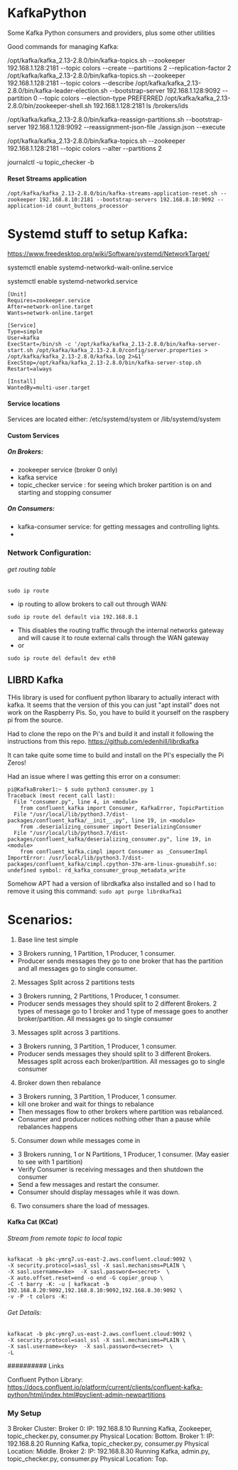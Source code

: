 # KafkaPython
Some Kafka Python consumers and providers, plus some other utilities


Good commands for managing Kafka:

/opt/kafka/kafka_2.13-2.8.0/bin/kafka-topics.sh --zookeeper 192.168.1.128:2181 --topic colors --create --partitions 2 --replication-factor 2
/opt/kafka/kafka_2.13-2.8.0/bin/kafka-topics.sh --zookeeper 192.168.1.128:2181 --topic colors --describe
/opt/kafka/kafka_2.13-2.8.0/bin/kafka-leader-election.sh --bootstrap-server 192.168.1.128:9092 --partition 0 --topic colors --election-type PREFERRED
/opt/kafka/kafka_2.13-2.8.0/bin/zookeeper-shell.sh 192.168.1.128:2181 ls /brokers/ids

/opt/kafka/kafka_2.13-2.8.0/bin/kafka-reassign-partitions.sh --bootstrap-server 192.168.1.128:9092 --reassignment-json-file ./assign.json --execute

/opt/kafka/kafka_2.13-2.8.0/bin/kafka-topics.sh --zookeeper 192.168.1.128:2181 --topic colors --alter --partitions 2

journalctl -u topic_checker -b


#### Reset Streams application

```
/opt/kafka/kafka_2.13-2.8.0/bin/kafka-streams-application-reset.sh --zookeeper 192.168.8.10:2181 --bootstrap-servers 192.168.8.10:9092 --application-id count_buttons_processor

```

# Systemd stuff to setup Kafka:

https://www.freedesktop.org/wiki/Software/systemd/NetworkTarget/

systemctl enable systemd-networkd-wait-online.service

systemctl enable systemd-networkd.service

```
[Unit]
Requires=zookeeper.service
After=network-online.target
Wants=network-online.target

[Service]
Type=simple
User=kafka
ExecStart=/bin/sh -c '/opt/kafka/kafka_2.13-2.8.0/bin/kafka-server-start.sh /opt/kafka/kafka_2.13-2.8.0/config/server.properties > /opt/kafka/kafka_2.13-2.8.0/kafka.log 2>&1'
ExecStop=/opt/kafka/kafka_2.13-2.8.0/bin/kafka-server-stop.sh
Restart=always

[Install]
WantedBy=multi-user.target
```

#### Service locations
Services are located either: /etc/systemd/system  or /lib/systemd/system

#### Custom Services
##### On Brokers:
- zookeeper service (broker 0 only)
- kafka service
- topic_checker service : for seeing which broker partition is on and starting and stopping consumer

##### On Consumers:

- kafka-consumer service: for getting messages and controlling lights.
-

### Network Configuration:

###### get routing table
```
sudo ip route
```
 - ip routing to allow brokers to call out through WAN:
```
sudo ip route del default via 192.168.8.1
```

 - This disables the routing traffic through the internal networks gateway and will cause it to route external calls through the WAN gateway
 - or 
 ```
 sudo ip route del default dev eth0
 ```


## LIBRD Kafka

THis library is used for confluent python libarary to actually interact with kafka.
It seems that the version of this you can just "apt install" does not work on the Raspberry Pis.
So, you have to build it yourself on the raspbery pi from the source.

Had to clone the repo on the Pi's and build it and install it following the instructions from this repo.
https://github.com/edenhill/librdkafka

It can take quite some time to build and install on the PI's especially the Pi Zeros!

Had an issue where I was getting this error on a consumer:
```
pi@KafkaBroker1:~ $ sudo python3 consumer.py 1
Traceback (most recent call last):
  File "consumer.py", line 4, in <module>
    from confluent_kafka import Consumer, KafkaError, TopicPartition
  File "/usr/local/lib/python3.7/dist-packages/confluent_kafka/__init__.py", line 19, in <module>
    from .deserializing_consumer import DeserializingConsumer
  File "/usr/local/lib/python3.7/dist-packages/confluent_kafka/deserializing_consumer.py", line 19, in <module>
    from confluent_kafka.cimpl import Consumer as _ConsumerImpl
ImportError: /usr/local/lib/python3.7/dist-packages/confluent_kafka/cimpl.cpython-37m-arm-linux-gnueabihf.so: undefined symbol: rd_kafka_consumer_group_metadata_write
```
Somehow APT had a version of librdkafka also installed and so I had to remove it using this command:
```sudo apt purge librdkafka1```



# Scenarios:

1. Base line test simple 
  - 3 Brokers running, 1 Partition, 1 Producer, 1 consumer. 
  - Producer sends messages they go to one broker that has the partition and all messages go to single consumer.
2. Messages Split across 2 partitions tests
  - 3 Brokers running, 2 Partitions, 1 Producer, 1 consumer. 
  - Producer sends messages they should split to 2 different Brokers.  2 types of message go to 1 broker and 1 type of message goes to another broker/partition. All messages go to single consumer
3. Messages split across 3 partitions.
  - 3 Brokers running, 3 Partition, 1 Producer, 1 consumer.
  - Producer sends messages they should split to 3 different Brokers.  Messages split across each broker/partition. All messages go to single consumer
4. Broker down then rebalance
  - 3 Brokers running, 3 Partition, 1 Producer, 1 consumer.
  - kill one broker and wait for things to rebalance
  - Then messages flow to other brokers where partition was rebalanced.
  - Consumer and producer notices nothing other than a pause while rebalances happens
5.  Consumer down while messages come in
  - 3 Brokers running, 1 or N Partitions, 1 Producer, 1 consumer. (May easier to see with 1 partition)
  - Verify Consumer is receiving messages and then shutdown the consumer
  - Send a few messages and restart the consumer.
  - Consumer should display messages while it was down.
6. Two consumers share the load of messages.


#### Kafka Cat (KCat)

###### Stream from remote topic to local topic

```
kafkacat -b pkc-ymrq7.us-east-2.aws.confluent.cloud:9092 \
-X security.protocol=sasl_ssl -X sasl.mechanisms=PLAIN \
-X sasl.username=<ke>  -X sasl.password=<secret>  \
-X auto.offset.reset=end -o end -G copier_group \
-C -t barry -K: -u | kafkacat -b 192.168.8.20:9092,192.168.8.10:9092,192.168.8.30:9092 \
-v -P -t colors -K:
```

###### Get Details:

```
kafkacat -b pkc-ymrq7.us-east-2.aws.confluent.cloud:9092 \
-X security.protocol=sasl_ssl -X sasl.mechanisms=PLAIN \
-X sasl.username=<key>  -X sasl.password=<secret>  \
-L
```


########## Links

Confluent Python Library: https://docs.confluent.io/platform/current/clients/confluent-kafka-python/html/index.html#pyclient-admin-newpartitions

### My Setup

3 Broker Cluster:
Broker 0: IP: 192.168.8.10 Running Kafka, Zookeeper, topic_checker.py, consumer.py Physical Location: Bottom.
Broker 1: IP: 192.168.8.20 Running Kafka, topic_checker.py, consumer.py Physical Location: Middle.
Broker 2: IP: 192.168.8.30 Running Kafka, admin.py, topic_checker.py, consumer.py Physical Location: Top.

